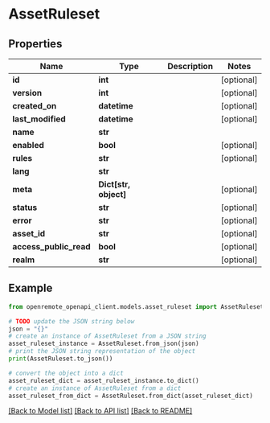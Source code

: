 # AssetRuleset


## Properties

Name | Type | Description | Notes
------------ | ------------- | ------------- | -------------
**id** | **int** |  | [optional] 
**version** | **int** |  | [optional] 
**created_on** | **datetime** |  | [optional] 
**last_modified** | **datetime** |  | [optional] 
**name** | **str** |  | 
**enabled** | **bool** |  | [optional] 
**rules** | **str** |  | [optional] 
**lang** | **str** |  | 
**meta** | **Dict[str, object]** |  | [optional] 
**status** | **str** |  | [optional] 
**error** | **str** |  | [optional] 
**asset_id** | **str** |  | [optional] 
**access_public_read** | **bool** |  | [optional] 
**realm** | **str** |  | [optional] 

## Example

```python
from openremote_openapi_client.models.asset_ruleset import AssetRuleset

# TODO update the JSON string below
json = "{}"
# create an instance of AssetRuleset from a JSON string
asset_ruleset_instance = AssetRuleset.from_json(json)
# print the JSON string representation of the object
print(AssetRuleset.to_json())

# convert the object into a dict
asset_ruleset_dict = asset_ruleset_instance.to_dict()
# create an instance of AssetRuleset from a dict
asset_ruleset_from_dict = AssetRuleset.from_dict(asset_ruleset_dict)
```
[[Back to Model list]](../README.md#documentation-for-models) [[Back to API list]](../README.md#documentation-for-api-endpoints) [[Back to README]](../README.md)


